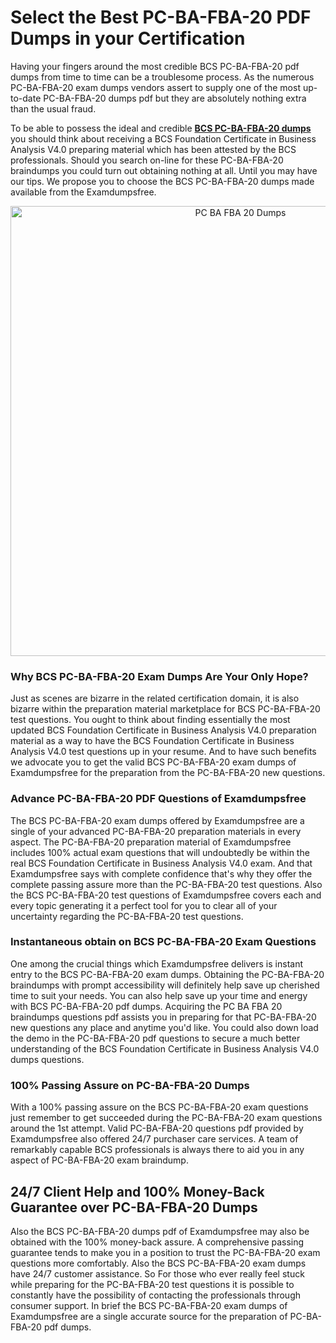 <h1>Select the Best PC-BA-FBA-20 PDF Dumps in your Certification</h1>
<p>Having your fingers around the most credible BCS PC-BA-FBA-20 pdf dumps from time to time can be a troublesome process. As the numerous PC-BA-FBA-20 exam dumps vendors assert to supply one of the most up-to-date PC-BA-FBA-20 dumps pdf but they are absolutely nothing extra than the usual fraud.</p>
<p>To be able to possess the ideal and credible <strong><a href="https://examdumpsfree.com/PC-BA-FBA-20-exam-dumps">BCS PC-BA-FBA-20 dumps</a></strong> you should think about receiving a BCS Foundation Certificate in Business Analysis V4.0 preparing material which has been attested by the BCS professionals. Should you search on-line for these PC-BA-FBA-20 braindumps you could turn out obtaining nothing at all. Until you may have our tips. We propose you to choose the BCS PC-BA-FBA-20 dumps made available from the Examdumpsfree.</p>
<p style="text-align: center;"><a href="https://examdumpsfree.com/PC-BA-FBA-20-exam-dumps"><img src="https://i.ibb.co/yV3fvNg/Exam-Dumps-Free.png" alt="PC BA FBA 20 Dumps" width="720" /></a></p>
<h3>Why BCS PC-BA-FBA-20 Exam Dumps Are Your Only Hope?</h3>
<p>Just as scenes are bizarre in the related certification domain, it is also bizarre within the preparation material marketplace for BCS PC-BA-FBA-20 test questions. You ought to think about finding essentially the most updated BCS Foundation Certificate in Business Analysis V4.0 preparation material as a way to have the BCS Foundation Certificate in Business Analysis V4.0 test questions up in your resume. And to have such benefits we advocate you to get the valid BCS PC-BA-FBA-20 exam dumps of Examdumpsfree for the preparation from the PC-BA-FBA-20 new questions.</p>
<h3><strong>Advance PC-BA-FBA-20 PDF Questions of Examdumpsfree</strong></h3>
<p>The BCS PC-BA-FBA-20 exam dumps offered by Examdumpsfree are a single of your advanced PC-BA-FBA-20 preparation materials in every aspect. The PC-BA-FBA-20 preparation material of Examdumpsfree includes 100% actual exam questions that will undoubtedly be within the real BCS Foundation Certificate in Business Analysis V4.0 exam. And that Examdumpsfree says with complete confidence that's why they offer the complete passing assure more than the PC-BA-FBA-20 test questions. Also the BCS PC-BA-FBA-20 test questions of Examdumpsfree covers each and every topic generating it a perfect tool for you to clear all of your uncertainty regarding the PC-BA-FBA-20 test questions.</p>
<h3><strong>Instantaneous obtain on BCS PC-BA-FBA-20 Exam Questions</strong></h3>
<p>One among the crucial things which Examdumpsfree delivers is instant entry to the BCS PC-BA-FBA-20 exam dumps. Obtaining the PC-BA-FBA-20 braindumps with prompt accessibility will definitely help save up cherished time to suit your needs. You can also help save up your time and energy with BCS PC-BA-FBA-20 pdf dumps. Acquiring the PC BA FBA 20 braindumps questions pdf assists you in preparing for that PC-BA-FBA-20 new questions any place and anytime you'd like. You could also down load the demo in the PC-BA-FBA-20 pdf questions to secure a much better understanding of the BCS Foundation Certificate in Business Analysis V4.0 dumps questions.</p>
<h3><strong>100% Passing Assure on PC-BA-FBA-20 Dumps</strong></h3>
<p>With a 100% passing assure on the BCS PC-BA-FBA-20 exam questions just remember to get succeeded during the PC-BA-FBA-20 exam questions around the 1st attempt. Valid PC-BA-FBA-20 questions pdf provided by Examdumpsfree also offered 24/7 purchaser care services. A team of remarkably capable BCS professionals is always there to aid you in any aspect of PC-BA-FBA-20 exam braindump.</p>
<h2><strong>24/7 Client Help and 100% Money-Back Guarantee over PC-BA-FBA-20 Dumps</strong></h2>
<p>Also the BCS PC-BA-FBA-20 dumps pdf of Examdumpsfree may also be obtained with the 100% money-back assure. A comprehensive passing guarantee tends to make you in a position to trust the PC-BA-FBA-20 exam questions more comfortably. Also the BCS PC-BA-FBA-20 exam dumps have 24/7 customer assistance. So For those who ever really feel stuck while preparing for the PC-BA-FBA-20 test questions it is possible to constantly have the possibility of contacting the professionals through consumer support. In brief the BCS PC-BA-FBA-20 exam dumps of Examdumpsfree are a single accurate source for the preparation of PC-BA-FBA-20 pdf dumps.</p>
<h3>&nbsp;</h3>
<h3>&nbsp;</h3>
